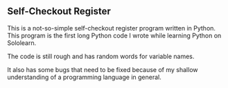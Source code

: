 ## Self-Checkout Register

This is a not-so-simple self-checkout register program written in Python. This program is the first long Python code I wrote while learning Python on Sololearn.

The code is still rough and has random words for variable names.

It also has some bugs that need to be fixed because of my shallow understanding of a programming language in general.